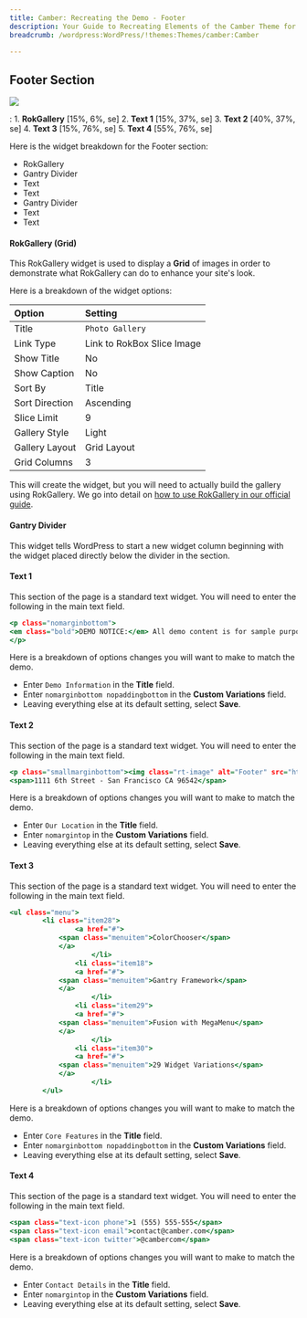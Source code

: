 ```yaml
---
title: Camber: Recreating the Demo - Footer
description: Your Guide to Recreating Elements of the Camber Theme for WordPress
breadcrumb: /wordpress:WordPress/!themes:Themes/camber:Camber

---
```


Footer Section
-----

![][demo1]

:   1. **RokGallery** [15%, 6%, se]
    2. **Text 1** [15%, 37%, se]
    3. **Text 2** [40%, 37%, se]
    4. **Text 3** [15%, 76%, se]
    5. **Text 4** [55%, 76%, se]

Here is the widget breakdown for the Footer section:

* RokGallery
* Gantry Divider
* Text
* Text
* Gantry Divider
* Text
* Text

#### RokGallery (Grid)

This RokGallery widget is used to display a **Grid** of images in order to demonstrate what RokGallery can do to enhance your site's look.

Here is a breakdown of the widget options:

| Option           | Setting                    |
| :----------      | :----------                |
| Title            | `Photo Gallery`            |
| Link Type        | Link to RokBox Slice Image |
| Show Title       | No                         |
| Show Caption     | No                         |
| Sort By          | Title                      |
| Sort Direction   | Ascending                  |
| Slice Limit      | 9                          |
| Gallery Style    | Light                      |
| Gallery Layout   | Grid Layout                |
| Grid Columns     | 3                          |

This will create the widget, but you will need to actually build the gallery using RokGallery. We go into detail on [how to use RokGallery in our official guide][rokgallery].

#### Gantry Divider

This widget tells WordPress to start a new widget column beginning with the widget placed directly below the divider in the section.

#### Text 1

This section of the page is a standard text widget. You will need to enter the following in the main text field.

~~~ .html
<p class="nomarginbottom">
<em class="bold">DEMO NOTICE:</em> All demo content is for sample purposes only, intended to represent a live site. RokGallery images are licensed from <a target="_blank" href="http://www.bigstockphoto.com/">BigStockPhoto</a> and are for use on THIS DEMO SITE ONLY.
</p>
~~~

Here is a breakdown of options changes you will want to make to match the demo.

* Enter `Demo Information` in the **Title** field.
* Enter `nomarginbottom nopaddingbottom` in the **Custom Variations** field.
* Leaving everything else at its default setting, select **Save**.

#### Text 2

This section of the page is a standard text widget. You will need to enter the following in the main text field.

~~~ .html
<p class="smallmarginbottom"><img class="rt-image" alt="Footer" src="http://demo.rockettheme.com/live/wordpress/camber/wp-content/rockettheme/rt_camber_wp/general/footer1.jpg" height="150" width="360" /></p>
<span>1111 6th Street - San Francisco CA 96542</span>
~~~

Here is a breakdown of options changes you will want to make to match the demo.

* Enter `Our Location` in the **Title** field.
* Enter `nomargintop` in the **Custom Variations** field.
* Leaving everything else at its default setting, select **Save**.

#### Text 3

This section of the page is a standard text widget. You will need to enter the following in the main text field.

~~~ .html
<ul class="menu">
        <li class="item28">
                <a href="#">
            <span class="menuitem">ColorChooser</span>
            </a>
                    </li>
                <li class="item18">
                <a href="#">
            <span class="menuitem">Gantry Framework</span>
            </a>
                    </li>
                <li class="item29">
                <a href="#">
            <span class="menuitem">Fusion with MegaMenu</span>
            </a>
                    </li>
                <li class="item30">
                <a href="#">
            <span class="menuitem">29 Widget Variations</span>
            </a>
                    </li>
        </ul>
~~~

Here is a breakdown of options changes you will want to make to match the demo.

* Enter `Core Features` in the **Title** field.
* Enter `nomarginbottom nopaddingbottom` in the **Custom Variations** field.
* Leaving everything else at its default setting, select **Save**.

#### Text 4

This section of the page is a standard text widget. You will need to enter the following in the main text field.

~~~ .html
<span class="text-icon phone">1 (555) 555-555</span>
<span class="text-icon email">contact@camber.com</span>
<span class="text-icon twitter">@cambercom</span>
~~~

Here is a breakdown of options changes you will want to make to match the demo.

* Enter `Contact Details` in the **Title** field.
* Enter `nomargintop` in the **Custom Variations** field.
* Leaving everything else at its default setting, select **Save**.

[demo1]: assets/demo_6.jpeg
[rokgallery]: ../../plugins/rokgallery
